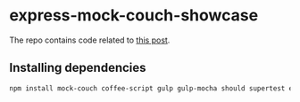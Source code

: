 # express-mock-couch-showcase
The repo contains code related to [this post](http://fadeit.dk/blog/post/testing-express-couchdb-apps-with-mock-couch).

## Installing dependencies
```bash
npm install mock-couch coffee-script gulp gulp-mocha should supertest express nano q
```

